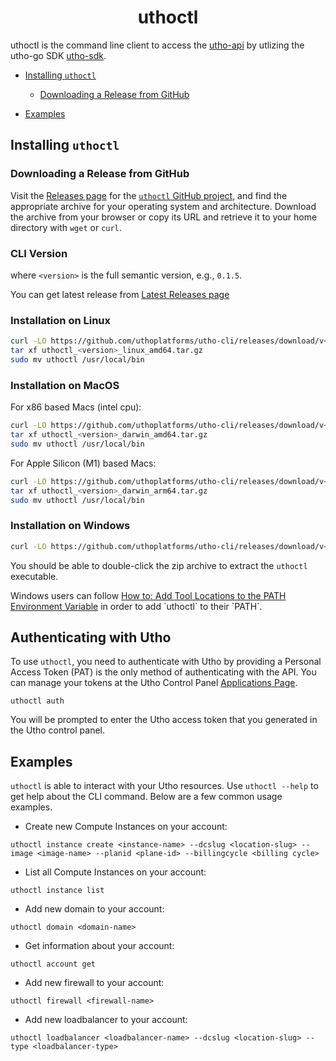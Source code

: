 <h1 align="center">uthoctl</h1>


uthoctl is the command line client to access the [utho-api](https://utho.com/api-docs) by utlizing the utho-go SDK [utho-sdk](https://github.com/uthoplatforms/utho-go).

- [Installing `uthoctl`](#installing-uthoctl)
  - [Downloading a Release from GitHub](#downloading-a-release-from-github)
  
- [Examples](#examples)


## Installing `uthoctl`

### Downloading a Release from GitHub

Visit the [Releases
page](https://github.com/uthoplatforms/utho-cli/releases) for the
[`uthoctl` GitHub project](https://github.com/uthoplatforms/utho-cli), and find the
appropriate archive for your operating system and architecture.
Download the archive from your browser or copy its URL and
retrieve it to your home directory with `wget` or `curl`.

### CLI Version
where `<version>` is the full semantic version, e.g., `0.1.5`.

You can get latest release from [Latest Releases
page](https://github.com/uthoplatforms/utho-cli/releases/latest)

### Installation on Linux

```bash
curl -LO https://github.com/uthoplatforms/utho-cli/releases/download/v<version>/uthoctl_<version>_linux_amd64.tar.gz
tar xf uthoctl_<version>_linux_amd64.tar.gz
sudo mv uthoctl /usr/local/bin
```

### Installation on MacOS

For x86 based Macs (intel cpu):

```bash
curl -LO https://github.com/uthoplatforms/utho-cli/releases/download/v<version>/uthoctl_<version>_darwin_amd64.tar.gz
tar xf uthoctl_<version>_darwin_amd64.tar.gz
sudo mv uthoctl /usr/local/bin
```

For Apple Silicon (M1) based Macs:

```bash
curl -LO https://github.com/uthoplatforms/utho-cli/releases/download/v<version>/uthoctl_<version>_darwin_arm64.tar.gz
tar xf uthoctl_<version>_darwin_arm64.tar.gz
sudo mv uthoctl /usr/local/bin
```

### Installation on Windows

```bash
curl -LO https://github.com/uthoplatforms/utho-cli/releases/download/v<version>/uthoctl_<version>_windows_amd64.tar.gz
```
You should be able to double-click the zip archive to extract the `uthoctl` executable.

Windows users can follow [How to: Add Tool Locations to the PATH Environment Variable](https://msdn.microsoft.com/en-us/library/office/ee537574(v=office.14).aspx) in order to add `uthoctl` to their `PATH`.


## Authenticating with Utho

To use `uthoctl`, you need to authenticate with Utho by providing a Personal Access Token (PAT) is the only method of
authenticating with the API. You can manage your tokens
at the Utho Control Panel [Applications Page](https://console.utho.com/switch/api).

```
uthoctl auth
```

You will be prompted to enter the Utho access token that you generated in the Utho control panel.

## Examples

`uthoctl` is able to interact with your Utho resources. Use `uthoctl --help` to get help about the CLI command. Below are a few common usage examples.

* Create new Compute Instances on your account:
```
uthoctl instance create <instance-name> --dcslug <location-slug> --image <image-name> --planid <plane-id> --billingcycle <billing cycle>
```

* List all Compute Instances on your account:
```
uthoctl instance list
```

* Add new domain to your account:
```
uthoctl domain <domain-name>
```

* Get information about your account:
```
uthoctl account get
```

* Add new firewall to your account:
```
uthoctl firewall <firewall-name>
```

* Add new loadbalancer to your account:
```
uthoctl loadbalancer <loadbalancer-name> --dcslug <location-slug> --type <loadbalancer-type>
```
